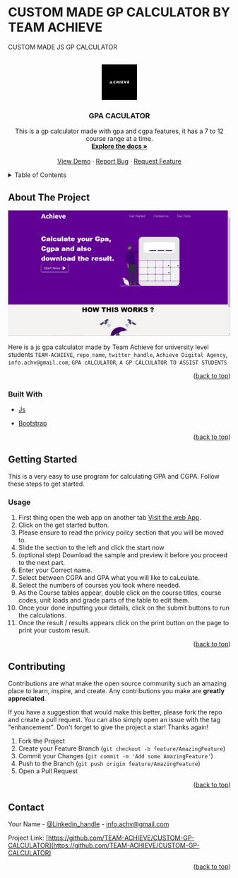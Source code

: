 # CUSTOM MADE GP CALCULATOR BY TEAM ACHIEVE
CUSTOM MADE JS GP CALCULATOR

<div id="top"></div>
<!--
*** Thanks for checking out the Best-README-Template. If you have a suggestion
*** that would make this better, please fork the repo and create a pull request
*** or simply open an issue with the tag "enhancement".
*** Don't forget to give the project a star!
*** Thanks again! Now go create something AMAZING! :D
-->



<!-- PROJECT SHIELDS -->
<!--
*** I'm using markdown "reference style" links for readability.
*** Reference links are enclosed in brackets [ ] instead of parentheses ( ).
*** See the bottom of this document for the declaration of the reference variables
*** for contributors-url, forks-url, etc. This is an optional, concise syntax you may use.
*** https://www.markdownguide.org/basic-syntax/#reference-style-links
-->



<!-- PROJECT LOGO -->
<br />
<div align="center">
  <a href="https://github.com/TEAM-ACHIEVE/CUSTOM-GP-CALCULATOR">
    <img src="images/ACHIEVE BLACK AND WHITE.png" alt="Logo" width="80" height="80">
  </a>

<h3 align="center">GPA CACULATOR</h3>

  <p align="center">
    This is a gp calculator made with gpa and cgpa features, it has a 7 to 12 course range at a time.
    <br />
    <a href="https://github.com/TEAM-ACHIEVE/CUSTOM-GP-CALCULATOR"><strong>Explore the docs »</strong></a>
    <br />
    <br />
    <a href="https://team-achieve.github.io/CUSTOM-GP-CALCULATOR/">View Demo</a>
    ·
    <a href="https://github.com/TEAM-ACHIEVE/CUSTOM-GP-CALCULATOR/issues">Report Bug</a>
    ·
    <a href="https://github.com/TEAM-ACHIEVE/CUSTOM-GP-CALCULATOR/issues">Request Feature</a>
  </p>
</div>



<!-- TABLE OF CONTENTS -->
<details>
  <summary>Table of Contents</summary>
  <ol>
    <li>
      <a href="#about-the-project">About The Project</a>
      <ul>
        <li><a href="#built-with">Built With</a></li>
      </ul>
    </li>
    <li>
      <a href="#getting-started">Getting Started</a>
      <ul>
        <!-- <li><a href="#prerequisites">Prerequisites</a></li> -->
        <li><a href="#usage">Usage</a></li>
      </ul>
    </li>
    <!-- <li><a href="#usage">Usage</a></li>
    <li><a href="#roadmap">Roadmap</a></li> -->
    <li><a href="#contributing">Contributing</a></li>
    <li><a href="#contact">Contact</a></li>
    <!-- <li><a href="#acknowledgments">Acknowledgments</a></li> -->
  </ol>
</details>



<!-- ABOUT THE PROJECT -->
## About The Project

[![Product Name Screen Shot][product-screenshot]](https://team-achieve.github.io/CUSTOM-GP-CALCULATOR/)

Here is a js gpa calculator made by Team Achieve for university level students `TEAM-ACHIEVE`, `repo_name`, `twitter_handle`, `Achieve Digital Agency`, `info.achv@gmail.com`,  `GPA cALCULATOR`, `A GP CALCULATOR TO ASSIST STUDENTS`

<p align="right">(<a href="#top">back to top</a>)</p>



### Built With

* [Js](https://developer.mozilla.org/en-US/docs/Web/JavaScript)
<!-- * [React.js](https://reactjs.org/)
* [Vue.js](https://vuejs.org/)
* [Angular](https://angular.io/)
* [Svelte](https://svelte.dev/)
* [Laravel](https://laravel.com) -->
* [Bootstrap](https://getbootstrap.com)
<!-- * [JQuery](https://jquery.com) -->

<p align="right">(<a href="#top">back to top</a>)</p>



<!-- GETTING STARTED -->
## Getting Started

This is a very easy to use program for calculating GPA and CGPA.
Follow these steps to get started.
 
### Usage

1. First thing open the web app on another tab [Visit the web App](https://team-achieve.github.io/CUSTOM-GP-CALCULATOR/).
2. Click on the get started button.
3. Please ensure to read the privicy poilcy section that you will be moved to.
4. Slide the section to the left and click the start now
5. (optional step) Download the sample and preview it before you proceed to the next part.
6. Enter your Correct name.
7. Select between CGPA and GPA what you will like to caLculate.
8. Select the numbers of courses you took where needed.
9. As the Course tables appear, double click on the course titles, course codes, unit loads and grade parts of the table to edit them.
10. Once your done inputting your details, click on the submit buttons to run the calculations.
11. Once the result / results appears click on the print button on the page to print your custom result.
<p align="right">(<a href="#top">back to top</a>)</p>



<!-- USAGE EXAMPLES -->
<!-- ## Usage

Use this space to show useful examples of how a project can be used. Additional screenshots, code examples and demos work well in this space. You may also link to more resources.

_For more examples, please refer to the [Documentation](https://example.com)_

<p align="right">(<a href="#top">back to top</a>)</p> -->


<!-- CONTRIBUTING -->
## Contributing

Contributions are what make the open source community such an amazing place to learn, inspire, and create. Any contributions you make are **greatly appreciated**.

If you have a suggestion that would make this better, please fork the repo and create a pull request. You can also simply open an issue with the tag "enhancement".
Don't forget to give the project a star! Thanks again!

1. Fork the Project
2. Create your Feature Branch (`git checkout -b feature/AmazingFeature`)
3. Commit your Changes (`git commit -m 'Add some AmazingFeature'`)
4. Push to the Branch (`git push origin feature/AmazingFeature`)
5. Open a Pull Request

<p align="right">(<a href="#top">back to top</a>)</p>



<!-- LICENSE -->
<!-- ## License

Distributed under the view our License. See `LICENSE.txt` for more information.

<p align="right">(<a href="#top">back to top</a>)</p>
 -->


<!-- CONTACT -->
## Contact

Your Name - [@Linkedin_handle](https://www.linkedin.com/company/achieve-digital-agency) - info.achv@gmail.com

Project Link: [https://github.com/TEAM-ACHIEVE/CUSTOM-GP-CALCULATOR](https://github.com/TEAM-ACHIEVE/CUSTOM-GP-CALCULATOR)

<p align="right">(<a href="#top">back to top</a>)</p>



<!-- ACKNOWLEDGMENTS -->
<!-- ## Acknowledgments

* []()
* []()
* []() -->

<!-- <p align="right">(<a href="#top">back to top</a>)</p> -->



<!-- MARKDOWN LINKS & IMAGES -->
<!-- https://www.markdownguide.org/basic-syntax/#reference-style-links -->
[contributors-shield]: https://img.shields.io/github/contributors/TEAM-ACHIEVE/CUSTOM-GP-CALCULATOR.svg?style=for-the-badge
[contributors-url]: https://github.com/TEAM-ACHIEVE/CUSTOM-GP-CALCULATOR/graphs/contributors
[forks-shield]: https://img.shields.io/github/forks/TEAM-ACHIEVE/CUSTOM-GP-CALCULATOR.svg?style=for-the-badge
[forks-url]: https://github.com/TEAM-ACHIEVE/CUSTOM-GP-CALCULATOR/network/members
[stars-shield]: https://img.shields.io/github/stars/TEAM-ACHIEVE/CUSTOM-GP-CALCULATOR.svg?style=for-the-badge
[stars-url]: https://github.com/TEAM-ACHIEVE/CUSTOM-GP-CALCULATOR/stargazers
[issues-shield]: https://img.shields.io/github/issues/TEAM-ACHIEVE/CUSTOM-GP-CALCULATOR.svg?style=for-the-badge
[issues-url]: https://github.com/TEAM-ACHIEVE/CUSTOM-GP-CALCULATOR/issues
[license-shield]: https://img.shields.io/github/license/TEAM-ACHIEVE/CUSTOM-GP-CALCULATOR.svg?style=for-the-badge
[license-url]: https://github.com/TEAM-ACHIEVE/CUSTOM-GP-CALCULATOR/blob/master/LICENSE.txt
[linkedin-shield]: https://img.shields.io/badge/-LinkedIn-black.svg?style=for-the-badge&logo=linkedin&colorB=555
[linkedin-url]: https://www.linkedin.com/company/achieve-digital-agency
[product-screenshot]: images/screenshot.png
